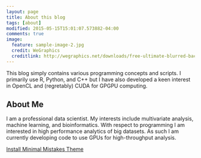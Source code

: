 ```yaml
---
layout: page
title: About this blog
tags: [about]
modified: 2015-05-15T15:01:07.573882-04:00
comments: true
image:
  feature: sample-image-2.jpg
  credit: WeGraphics
  creditlink: http://wegraphics.net/downloads/free-ultimate-blurred-background-pack/
---
```


This blog simply contains various programming concepts and scripts.  I primarily use R, Python, and C++ but I have also developed a keen interest in OpenCL and (regretably) CUDA for GPGPU computing.

## About Me

I am a professional data scientist.  My interests include multivariate analysis, machine learning, and bioinformatics.  With respect to programming I am interested in high performance analytics of big datasets.  As such I am currently developing code to use GPUs for high-throughput analysis.

<a markdown="0" href="{{ site.url }}/theme-setup" class="btn">Install Minimal Mistakes Theme</a>
